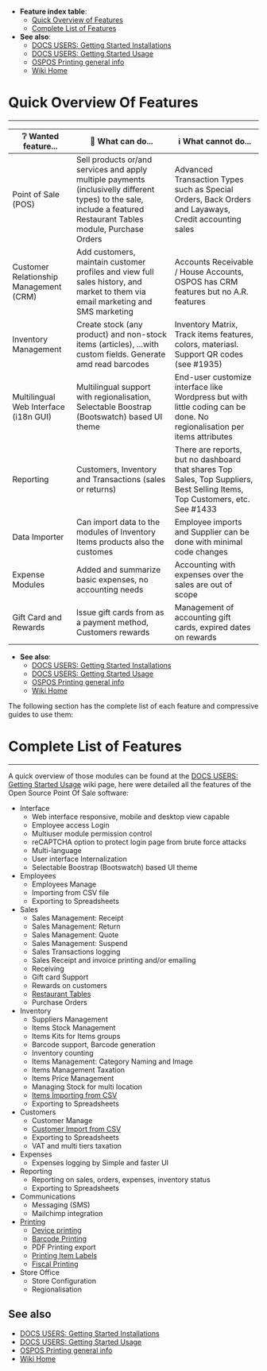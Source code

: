 * **Feature index table**:
  * [Quick Overview of Features](#quick-overview-of-features)
  * [Complete List of Features](#complete-list-of-features)
* **See also**:
  * [DOCS USERS: Getting Started Installations](DOCS-USERS-Getting-Started-installations)
  * [DOCS USERS: Getting Started Usage](DOCS-USERS-Getting-Started-usage)
  * [OSPOS Printing general info](DOCS-USERS-for-OSPOS-Printing)
  * [Wiki Home](Home)

# Quick Overview Of Features
----------------------------

| ❔ Wanted feature... | 🚀 What can do... | ℹ️ What cannot do... |
| --- | --- | --- |
| Point of Sale (POS) | Sell products or/and services  and apply multiple payments (inclusivelly different types) to the sale, include a featured Restaurant Tables module, Purchase Orders | Advanced Transaction Types such as Special Orders, Back Orders and Layaways, Credit accounting sales |
| Customer Relationship Management (CRM) | Add customers, maintain customer profiles and view full sales history, and market to them via email marketing and SMS marketing | Accounts Receivable / House Accounts, OSPOS has CRM features but no A.R. features |
| Inventory Management | Create stock (any product) and non-stock items (articles), ...with custom fields. Generate amd read barcodes | Inventory Matrix, Track items features, colors, materiasl. Support QR codes (see #1935) |
| Multilingual Web Interface (i18n GUI) | Multilingual support with regionalisation, Selectable Boostrap (Bootswatch) based UI theme | End-user customize interface like Wordpress but with little coding can be done. No regionalisation per items attributes |
| Reporting | Customers, Inventory and Transactions (sales or returns) |  There are reports, but no dashboard that shares Top Sales, Top Suppliers, Best Selling Items, Top Customers, etc. See #1433 |
| Data Importer | Can import data to the modules of Inventory Items products also the customes | Employee imports and Supplier can be done with minimal code changes |
| Expense Modules | Added and summarize basic expenses, no accounting needs | Accounting with expenses over the sales are out of scope |
| Gift Card and Rewards | Issue gift cards from as a payment method, Customers rewards | Management of accounting gift cards, expired dates on rewards |

* **See also**:
  * [DOCS USERS: Getting Started Installations](DOCS-USERS-Getting-Started-installations)
  * [DOCS USERS: Getting Started Usage](DOCS-USERS-Getting-Started-usage)
  * [OSPOS Printing general info](DOCS-USERS-for-OSPOS-Printing)
  * [Wiki Home](Home)

The following section has the complete list of each feature and compressive guides to use them:

# Complete List of Features
---------------------------

A quick overview of those modules can be found at the [DOCS USERS: Getting Started Usage](DOCS-USERS-Getting-Started-usage) wiki page, here were detailed all the features of the Open Source Point Of Sale software:

* Interface
   * Web interface responsive, mobile and desktop view capable
   * Employee access Login 
   * Multiuser module permission control
   * reCAPTCHA option to protect login page from brute force attacks
   * Multi-language
   * User interface Internalization
   * Selectable Boostrap (Bootswatch) based UI theme
* Employees
   * Employees Manage
   * Importing from CSV file
   * Exporting to Spreadsheets
* Sales
   * Sales Management: Receipt
   * Sales Management: Return
   * Sales Management: Quote
   * Sales Management: Suspend
   * Sales Transactions logging
   * Sales Receipt and invoice printing and/or emailing
   * Receiving
   * Gift card Support
   * Rewards on customers
   * [Restaurant Tables](DOCS-USERS-Sales-Restaurant)
   * Purchase Orders
* Inventory
   * Suppliers Management
   * Items Stock Management
   * Items Kits for Items groups
   * Barcode support, Barcode generation
   * Inventory counting
   * Items Management: Category Naming and Image
   * Items Management Taxation
   * Items Price Management
   * Managing Stock for multi location
   * [Items Importing from CSV](DOCS-USERS-Import-data-from-CSV-file#importing-items)
   * Exporting to Spreadsheets
* Customers
   * Customer Manage
   * [Customer Import from CSV](DOCS-USERS-Import-data-from-CSV-file#importing-customers)
   * Exporting to Spreadsheets
   * VAT and multi tiers taxation
* Expenses
   * Expenses logging by Simple and faster UI
* Reporting
   * Reporting on sales, orders, expenses, inventory status
   * Exporting to Spreadsheets
* Communications
   * Messaging (SMS)
   * Mailchimp integration
* [Printing](DOCS-USERS-for-OSPOS-Printing)
   * [Device printing](DOCS-USERS-for-OSPOS-Printing#device-printing-support)
   * [Barcode Printing](DOCS-USERS-for-OSPOS-Printing#barcode-printing)
   * PDF Printing export
   * [Printing Item Labels](DOCS-USERS-for-OSPOS-Printing#device-printing-support)
   * [Fiscal Printing](DOCS-USERS-for-OSPOS-Printing#fiscal-printing)
* Store Office
   * Store Configuration
   * Regionalisation

## See also

  * [DOCS USERS: Getting Started Installations](DOCS-USERS-Getting-Started-installations)
  * [DOCS USERS: Getting Started Usage](DOCS-USERS-Getting-Started-usage)
  * [OSPOS Printing general info](DOCS-USERS-for-OSPOS-Printing)
  * [Wiki Home](Home)